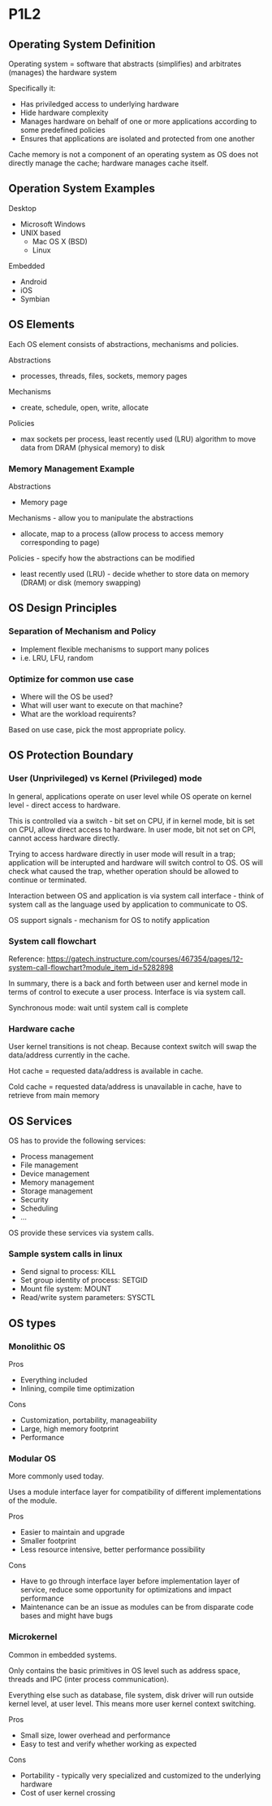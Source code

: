 # P1L2

## Operating System Definition

Operating system = software that abstracts (simplifies) and arbitrates (manages) the hardware system

Specifically it:
- Has priviledged access to underlying hardware
- Hide hardware complexity
- Manages hardware on behalf of one or more applications according to some predefined policies
- Ensures that applications are isolated and protected from one another

Cache memory is not a component of an operating system as OS does not directly manage the cache; hardware manages cache itself.

## Operation System Examples

Desktop
- Microsoft Windows
- UNIX based
    - Mac OS X (BSD)
    - Linux

Embedded
- Android
- iOS
- Symbian

## OS Elements

Each OS element consists of abstractions, mechanisms and policies.

Abstractions
- processes, threads, files, sockets, memory pages

Mechanisms
- create, schedule, open, write, allocate

Policies
- max sockets per process, least recently used (LRU) algorithm to move data from DRAM (physical memory) to disk

### Memory Management Example

Abstractions
- Memory page

Mechanisms - allow you to manipulate the abstractions
- allocate, map to a process (allow process to access memory corresponding to page)

Policies - specify how the abstractions can be modified
- least recently used (LRU) - decide whether to store data on memory (DRAM) or disk (memory swapping)

## OS Design Principles

### Separation of Mechanism and Policy

- Implement flexible mechanisms to support many polices
- i.e. LRU, LFU, random

### Optimize for common use case

- Where will the OS be used?
- What will user want to execute on that machine?
- What are the workload requirents?

Based on use case, pick the most appropriate policy.

## OS Protection Boundary

### User (Unprivileged) vs Kernel (Privileged) mode

In general, applications operate on user level while OS operate on kernel level - direct access to hardware. 

This is controlled via a switch - bit set on CPU, if in kernel mode, bit is set on CPU, allow direct access to hardware. In user mode, bit not set on CPI, cannot access hardware directly.

Trying to access hardware directly in user mode will result in a trap; application will be interupted and hardware will switch control to OS. OS will check what caused the trap, whether operation should be allowed to continue or terminated.

Interaction between OS and application is via system call interface - think of system call as the language used by application to communicate to OS.

OS support signals - mechanism for OS to notify application

### System call flowchart

Reference: https://gatech.instructure.com/courses/467354/pages/12-system-call-flowchart?module_item_id=5282898

In summary, there is a back and forth between user and kernel mode in terms of control to execute a user process. Interface is via system call.

Synchronous mode: wait until system call is complete

### Hardware cache

User kernel transitions is not cheap. Because context switch will swap the data/address currently in the cache. 

Hot cache = requested data/address is available in cache.

Cold cache = requested data/address is unavailable in cache, have to retrieve from main memory

## OS Services

OS has to provide the following services:
- Process management
- File management
- Device management
- Memory management
- Storage management
- Security
- Scheduling
- ...

OS provide these services via system calls.

### Sample system calls in linux

- Send signal to process: KILL
- Set group identity of process: SETGID
- Mount file system: MOUNT
- Read/write system parameters: SYSCTL

## OS types

### Monolithic OS

Pros
- Everything included
- Inlining, compile time optimization

Cons
- Customization, portability, manageability
- Large, high memory footprint
- Performance

### Modular OS 

More commonly used today.

Uses a module interface layer for compatibility of different implementations of the module.

Pros
- Easier to maintain and upgrade
- Smaller footprint
- Less resource intensive, better performance possibility

Cons
- Have to go through interface layer before implementation layer of service, reduce some opportunity for optimizations and impact performance
- Maintenance can be an issue as modules can be from disparate code bases and might have bugs

### Microkernel

Common in embedded systems.

Only contains the basic primitives in OS level such as address space, threads and IPC (inter process communication).

Everything else such as database, file system, disk driver will run outside kernel level, at user level. This means more user kernel context switching. 

Pros
- Small size, lower overhead and performance
- Easy to test and verify whether working as expected

Cons
- Portability - typically very specialized and customized to the underlying hardware
- Cost of user kernel crossing
